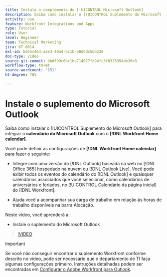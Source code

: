 ```yaml
---
title: Instale o complemento do [!UICONTROL Microsoft Outlook]
description: Saiba como instalar o [!UICONTROL Suplemento do Microsoft Outlook] para integrar o calendário do Microsoft Outlook ao calendário da Página inicial do Workfront.
activity: use
feature: Workfront Integrations and Apps
type: Tutorial
role: User
level: Beginner
team: Technical Marketing
jira: KT-8814
exl-id: bd55c464-aae3-40a4-bc1b-e0dbdc5bb238
doc-type: video
source-git-commit: bbdf99c6bc1be714077fd94fc3f8325394de36b3
workflow-type: tm+mt
source-wordcount: '151'
ht-degree: 70%

---
```


# Instale o suplemento do Microsoft Outlook

Saiba como instalar o [!UICONTROL Suplemento do Microsoft Outlook] para integrar o **calendário do Microsoft Outlook** com o **[!DNL Workfront Home calendar]**.

Você pode definir as configurações de **[!DNL Workfront Home calendar]** para fazer o seguinte:

* Integre com uma versão do [!DNL Outlook] baseada na web no [!DNL Office 365] hospedado na nuvem ou [!DNL Outlook Live]. Você pode exibir todos os eventos do calendário do [!DNL Outlook] e quaisquer calendários associados que você selecionar, como calendários de aniversários e feriados, no [!UICONTROL Calendário da página inicial] do [!DNL Workfront].

* Ajuda você a acompanhar sua carga de trabalho em relação às horas de trabalho disponíveis na barra Alocação.


Neste vídeo, você aprenderá a:

* Instale o suplemento do Microsoft Outlook

>[!VIDEO](https://video.tv.adobe.com/v/3431661/?quality=12&learn=on&enablevpops=1&captions=por_br)

>[!IMPORTANT]
>
>Se você não conseguir encontrar o suplemento Workfront conforme descrito no vídeo, pode ser necessário que o departamento de TI faça algumas configurações primeiro. Instruções detalhadas podem ser encontradas em [Configurar o Adobe Workfront para Outlook](https://experienceleague.adobe.com/docs/workfront/using/adobe-workfront-integrations/workfront-for-outlook/set-up-workfront-for-outlook.html?lang=br).

